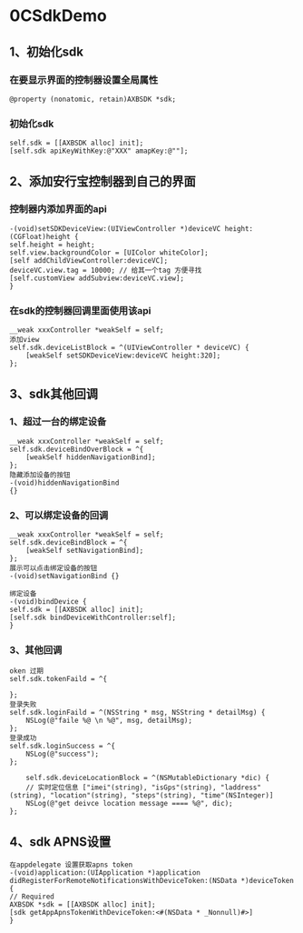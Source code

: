 # 0CSdkDemo

## 1、初始化sdk

### 在要显示界面的控制器设置全局属性
`@property (nonatomic, retain)AXBSDK *sdk;` 
  
### 初始化sdk
`self.sdk = [[AXBSDK alloc] init];`  
`[self.sdk apiKeyWithKey:@"XXX" amapKey:@""];`    

## 2、添加安行宝控制器到自己的界面

### 控制器内添加界面的api
    -(void)setSDKDeviceView:(UIViewController *)deviceVC height:(CGFloat)height {  
    self.height = height;  
    self.view.backgroundColor = [UIColor whiteColor];  
    [self addChildViewController:deviceVC];  
    deviceVC.view.tag = 10000; // 给其一个tag 方便寻找  
    [self.customView addSubview:deviceVC.view];  
    }
    
### 在sdk的控制器回调里面使用该api
    __weak xxxController *weakSelf = self;
    添加view
    self.sdk.deviceListBlock = ^(UIViewController * deviceVC) {
        [weakSelf setSDKDeviceView:deviceVC height:320];
    };
    
## 3、sdk其他回调

### 1、超过一台的绑定设备
    __weak xxxController *weakSelf = self;
    self.sdk.deviceBindOverBlock = ^{
        [weakSelf hiddenNavigationBind];
    };
    隐藏添加设备的按钮 
    -(void)hiddenNavigationBind
    {}
    
### 2、可以绑定设备的回调
    __weak xxxController *weakSelf = self;
    self.sdk.deviceBindBlock = ^{
        [weakSelf setNavigationBind];
    };
    展示可以点击绑定设备的按钮
    -(void)setNavigationBind {}
    
    绑定设备
    -(void)bindDevice {
    self.sdk = [[AXBSDK alloc] init];
    [self.sdk bindDeviceWithController:self];
    }
    
### 3、其他回调
    oken 过期
    self.sdk.tokenFaild = ^{
        
    };
    登录失败
    self.sdk.loginFaild = ^(NSString * msg, NSString * detailMsg) {
        NSLog(@"faile %@ \n %@", msg, detailMsg);
    };
    登录成功
    self.sdk.loginSuccess = ^{
        NSLog(@"success");
    };
    
        self.sdk.deviceLocationBlock = ^(NSMutableDictionary *dic) {
        // 实时定位信息 ["imei"(string), "isGps"(string), "laddress"(string), "location"(string), "steps"(string), "time"(NSInteger)]
        NSLog(@"get deivce location message ==== %@", dic);
    };

## 4、sdk APNS设置
    在appdelegate 设置获取apns token
    -(void)application:(UIApplication *)application didRegisterForRemoteNotificationsWithDeviceToken:(NSData *)deviceToken {
    // Required
    AXBSDK *sdk = [[AXBSDK alloc] init];
    [sdk getAppApnsTokenWithDeviceToken:<#(NSData * _Nonnull)#>]
    }





